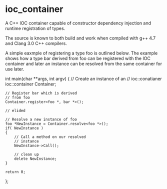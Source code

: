 ioc_container
=============

A C++ IOC container capable of constructor dependency injection and runtime registration of types.

The source is known to both build and work when compiled with g++ 4.7 and Clang 3.0 C++ compilers.

A simple eaxmple of registering a type foo is outlined below. The example shows how a type bar derived from foo can be registered with the IOC container and later an instance can be resolved from the same container for use later.

int main(char **args, int argv)
{
    // Create an instance of an
    // ioc::conatianer
    ioc::container Container;

    // Register bar which is derived
    // from foo
    Container.register<foo *, bar *>();

    // elided

    // Resolve a new instance of foo
    foo *NewInstance = Container.resolve<foo *>();
    if( NewInstance )
    {
        // Call a method on our resolved
        // instance
        NewInstance->Call();

        // clean up
        delete NewInstance;
    }

    return 0;
};
